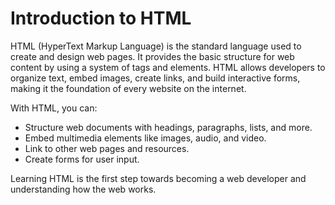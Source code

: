 # Introduction to HTML

HTML (HyperText Markup Language) is the standard language used to create and design web pages. It provides the basic structure for web content by using a system of tags and elements. HTML allows developers to organize text, embed images, create links, and build interactive forms, making it the foundation of every website on the internet.

With HTML, you can:

- Structure web documents with headings, paragraphs, lists, and more.
- Embed multimedia elements like images, audio, and video.
- Link to other web pages and resources.
- Create forms for user input.

Learning HTML is the first step towards becoming a web developer and understanding how the web works.